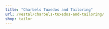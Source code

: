 ```yaml
---
title: "Charbels Tuxedos and Tailoring"
url: /vestal/charbels-tuxedos-and-tailoring/
shop: tailor
---
```

